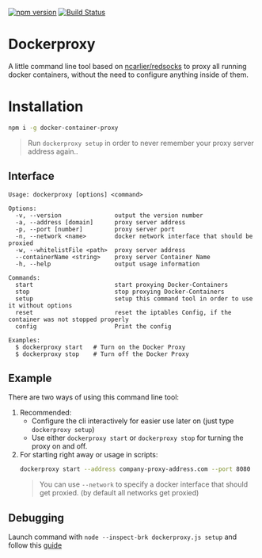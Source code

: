 [![npm version](https://badge.fury.io/js/docker-container-proxy.svg)](https://badge.fury.io/js/docker-container-proxy)
[![Build Status](https://travis-ci.org/DanielHabenicht/dockerproxy.svg?branch=master)](https://travis-ci.org/DanielHabenicht/dockerproxy)

# Dockerproxy

A little command line tool based on [ncarlier/redsocks](https://github.com/ncarlier/dockerfiles/tree/master/redsocks) to proxy all running docker containers, without the need to configure anything inside of them.

# Installation

```bash
npm i -g docker-container-proxy
```

> Run `dockerproxy setup` in order to never remember your proxy server address again..

## Interface

```
Usage: dockerproxy [options] <command>

Options:
  -v, --version               output the version number
  -a, --address [domain]      proxy server address
  -p, --port [number]         proxy server port
  -n, --network <name>        docker network interface that should be proxied
  -w, --whitelistFile <path>  proxy server address
  --containerName <string>    proxy server Container Name
  -h, --help                  output usage information

Commands:
  start                       start proxying Docker-Containers
  stop                        stop proxying Docker-Containers
  setup                       setup this command tool in order to use it without options
  reset                       reset the iptables Config, if the container was not stopped properly
  config                      Print the config

Examples:
  $ dockerproxy start   # Turn on the Docker Proxy
  $ dockerproxy stop    # Turn off the Docker Proxy
```

## Example

There are two ways of using this command line tool:

1. Recommended:
   - Configure the cli interactively for easier use later on (just type `dockerproxy setup`)
   - Use either `dockerproxy start` or `dockerproxy stop` for turning the proxy on and off.
2. For starting right away or usage in scripts:
   ```bash
   dockerproxy start --address company-proxy-address.com --port 8080
   ```
   > You can use `--network` to specify a docker interface that should get proxied. (by default all networks get proxied)

## Debugging

Launch command with `node --inspect-brk dockerproxy.js setup` and follow this [guide](https://stackoverflow.com/a/47558970/9277073)
